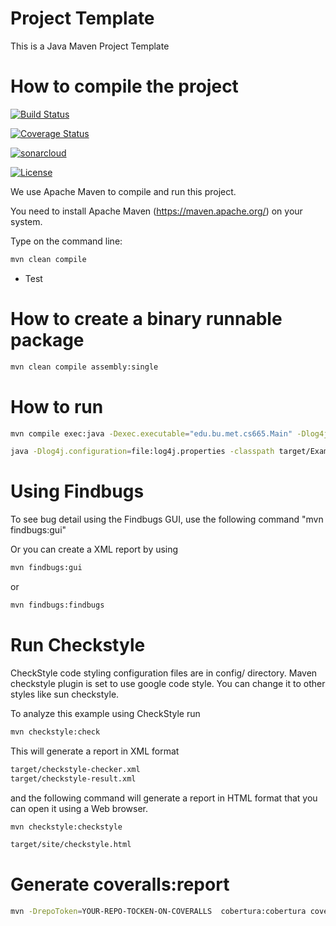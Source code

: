# Project Template

This is a Java Maven Project Template


# How to compile the project


[![Build Status](https://travis-ci.org/kiat/JavaProjectTemplate.svg?branch=master)](https://travis-ci.org/kiat/JavaProjectTemplate)  

[![Coverage Status](https://coveralls.io/repos/github/kiat/JavaProjectTemplate/badge.svg?branch=master)](https://coveralls.io/github/kiat/JavaProjectTemplate?branch=master)

[![sonarcloud](https://sonarcloud.io/api/project_badges/measure?project=edu.bu.cs665%3AExample-1&metric=alert_status)](file:https://sonarcloud.io/api/project_badges/measure?project=edu.bu.cs665%3AExample-1&metric=alert_status)

[![License](https://img.shields.io/badge/License-Apache%202.0-blue.svg)](https://opensource.org/licenses/Apache-2.0)


We use Apache Maven to compile and run this project. 

You need to install Apache Maven (https://maven.apache.org/)  on your system. 

Type on the command line: 

```bash
mvn clean compile
```

* Test

# How to create a binary runnable package 


```bash
mvn clean compile assembly:single
```


# How to run

```bash
mvn compile exec:java -Dexec.executable="edu.bu.met.cs665.Main" -Dlog4j.configuration="file:log4j.properties"
```


```bash
java -Dlog4j.configuration=file:log4j.properties -classpath target/Example-1-1.0-SNAPSHOT-jar-with-dependencies.jar edu.bu.met.cs665.Main
```


# Using Findbugs 

To see bug detail using the Findbugs GUI, use the following command "mvn findbugs:gui"

Or you can create a XML report by using  


```bash
mvn findbugs:gui 
```

or 


```bash
mvn findbugs:findbugs
```

# Run Checkstyle 

CheckStyle code styling configuration files are in config/ directory. Maven checkstyle plugin is set to use google code style. 
You can change it to other styles like sun checkstyle. 

To analyze this example using CheckStyle run 

```bash
mvn checkstyle:check
```

This will generate a report in XML format


```bash
target/checkstyle-checker.xml
target/checkstyle-result.xml
```

and the following command will generate a report in HTML format that you can open it using a Web browser. 

```bash
mvn checkstyle:checkstyle
```

```bash
target/site/checkstyle.html
```


# Generate  coveralls:report 

```bash
mvn -DrepoToken=YOUR-REPO-TOCKEN-ON-COVERALLS  cobertura:cobertura coveralls:report
```


